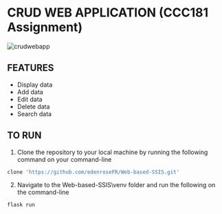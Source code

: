# CRUD WEB APPLICATION (CCC181 Assignment)

![crudwebapp](https://github.com/edenroseFR/Web-based-SSIS/blob/main/readme_files/image.PNG)
## FEATURES
- Display data
- Add data
- Edit data
- Delete data
- Search data

## TO RUN
1. Clone the repository to your local machine by running the following command on your command-line
```bash
clone 'https://github.com/edenroseFR/Web-based-SSIS.git'
```
2. Navigate to the Web-based-SSIS\venv folder and run the following on the command-line
```bash
flask run
```
